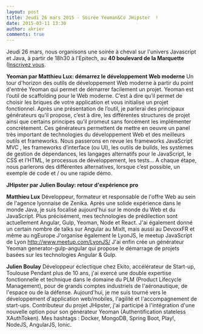 ```yaml
---
layout: post
title: Jeudi 26 mars 2015 - Soirée Yeoman&Co JHipster  !
date: 2015-03-11 13:30
author: akrier
comments: true
---
```


Jeudi 26 mars, nous organisons une soirée à cheval sur l'univers Javascript et Java, à partir de 18h30 à l'Epitech, au **40 boulevard de la Marquette** ([Inscrivez vous](http://jugevents.org/jugevents/event/show.html).

**Yeoman par Matthieu Lux: démarrez le développement Web moderne**
Un tour d'horizon des outils de développement Web moderne à partir du point d'entrée Yeoman qui permet de démarrer facilement un projet.
Yeoman est l’outil de scaffolding pour le Web moderne. C’est à dire qu’il permet de choisir les briques de votre application et vous initialise un projet fonctionnel.
Après une présentation de l’outil, je parlerai des principaux générateurs qu’il propose, c’est à dire, les différentes structures de projet ainsi que certains principes qu’il promeut sans forcément les implémenter concrètement.
Ces générateurs permettent de mettre en oeuvre un panel très important de technologies du développement Web et des meilleurs outils et frameworks. Nous passerons en revue les frameworks JavaScript MVC , les frameworks d’interface (ou UI), les outils de builds, les systèmes de gestion de dépendances, les langages alternatifs pour le JavaScript, le CSS et l’HTML, le processus de développement, les tests…
A chaque étape, nous parlerons des différentes alternatives, lorsque c’est possible, un exemple de code et / ou une rapide démo.

**JHipster par Julien Boulay: retour d'expérience pro**

**Matthieu Lux**
Développeur, formateur et responsable de l'offre Web au sein de l'agence lyonnaise de Zenika.
Après une solide expérience dans le monde Java, je suis focalisé aujourd'hui sur le monde du Web et du JavaScript. Plus précisément, mes technologies de prédilection sont actuellement Angular, Gulp, Yeoman, Node et React.
J'ai également donné un certain nombre de talks sur Angular au MixIt, mais aussi au DevoxxFR et même au ngEurope
J'organise également le LyonJS, le meetup JavaScript de Lyon http://www.meetup.com/LyonJS/
J'ai enfin crée un générateur Yeoman generator-gulp-angular qui propose le démarrage de projets basées sur les technologies Angular & Gulp.

**Julien Boulay**
Développeur éclectique chez Ekito, accélérateur de Start-up, Toulouse
Pendant plus de 10 ans, j'ai exercé une double expertise fonctionnelle et technique dans le domaine du PLM (Product Lifecycle Management), pour de grands comptes industriels de l'aéronautique, de l'espace ou de la défense.
Aujourd'hui, je me suis tourné vers le développement d'application web/mobiles, l'agilité et l'accompagnement de start-ups.
Contributeur du projet JHipster, j'ai participé à l'intégration d'une nouvelle option pour son générateur Yeoman (Authentification stateless XAuthToken).
Mes hashtags : Docker, MongoDB, Spring Boot, Play!, NodeJS, AngularJS, Ionic.
